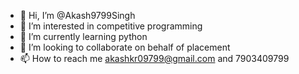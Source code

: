 - 👋 Hi, I’m @Akash9799Singh
- 👀 I’m interested in competitive programming 
- 🌱 I’m currently learning python
- 💞️ I’m looking to collaborate on behalf of placement
- 📫 How to reach me akashkr09799@gmail.com and 7903409799

<!---
Akash9799Singh/Akash9799Singh is a ✨ special ✨ repository because its `README.md` (this file) appears on your GitHub profile.
You can click the Preview link to take a look at your changes.
--->
